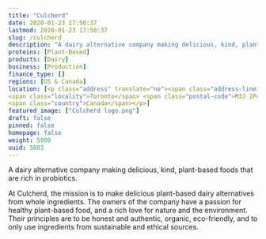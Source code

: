 ```yaml
---
title: "Culcherd"
date: 2020-01-23 17:50:37
lastmod: 2020-01-23 17:50:37
slug: /culcherd
description: "A dairy alternative company making delicious, kind, plant-based foods that are rich in probiotics.At Culcherd, the mission is to make delicious plant-based dairy alternatives from whole ingredients. The owners of the company have a passion for healthy plant-based food, and a rich love for nature and the environment. Their principles are to be honest and authentic, organic, eco-friendly, and to only use ingredients from sustainable and ethical sources."
proteins: [Plant-Based]
products: [Dairy]
business: [Production]
finance_type: []
regions: [US & Canada]
location: [<p class="address" translate="no"><span class="address-line1">Canarctic Drive</span><br>
<span class="locality">Toronto</span> <span class="postal-code">M3J 2P4</span><br>
<span class="country">Canada</span></p>]
featured_image: ["Culcherd logo.png"]
draft: false
pinned: false
homepage: false
weight: 5000
uuid: 5603
---
```

A dairy alternative company making delicious, kind, plant-based foods that are rich in probiotics.

At Culcherd, the mission is to make delicious plant-based dairy alternatives from whole ingredients. The owners of the company have a passion for healthy plant-based food, and a rich love for nature and the environment. Their principles are to be honest and authentic, organic, eco-friendly, and to only use ingredients from sustainable and ethical sources.
